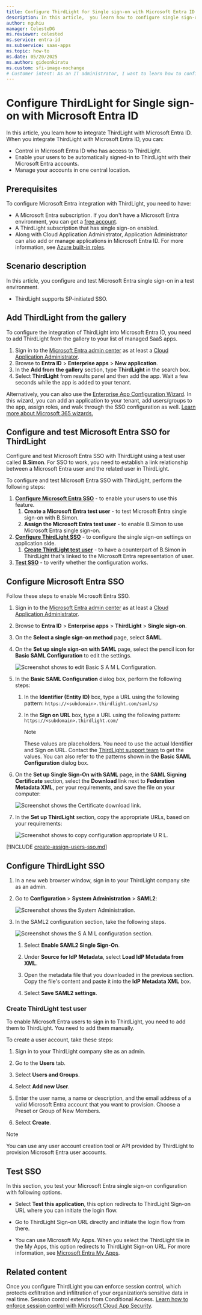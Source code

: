 ```yaml
---
title: Configure ThirdLight for Single sign-on with Microsoft Entra ID
description: In this article,  you learn how to configure single sign-on between Microsoft Entra ID and ThirdLight.
author: nguhiu
manager: CelesteDG
ms.reviewer: celested
ms.service: entra-id
ms.subservice: saas-apps
ms.topic: how-to
ms.date: 05/20/2025
ms.author: gideonkiratu
ms.custom: sfi-image-nochange
# Customer intent: As an IT administrator, I want to learn how to configure single sign-on between Microsoft Entra ID and ThirdLight so that I can control who has access to ThirdLight, enable automatic sign-in with Microsoft Entra accounts, and manage my accounts in one central location.
---
```

# Configure ThirdLight for Single sign-on with Microsoft Entra ID

In this article,  you learn how to integrate ThirdLight with Microsoft Entra ID. When you integrate ThirdLight with Microsoft Entra ID, you can:

* Control in Microsoft Entra ID who has access to ThirdLight.
* Enable your users to be automatically signed-in to ThirdLight with their Microsoft Entra accounts.
* Manage your accounts in one central location.

## Prerequisites

To configure Microsoft Entra integration with ThirdLight, you need to have:

* A Microsoft Entra subscription. If you don't have a Microsoft Entra environment, you can get a [free account](https://azure.microsoft.com/free/).
* A ThirdLight subscription that has single sign-on enabled.
* Along with Cloud Application Administrator, Application Administrator can also add or manage applications in Microsoft Entra ID.
For more information, see [Azure built-in roles](~/identity/role-based-access-control/permissions-reference.md).

## Scenario description

In this article,  you configure and test Microsoft Entra single sign-on in a test environment.

* ThirdLight supports SP-initiated SSO.

## Add ThirdLight from the gallery

To configure the integration of ThirdLight into Microsoft Entra ID, you need to add ThirdLight from the gallery to your list of managed SaaS apps.

1. Sign in to the [Microsoft Entra admin center](https://entra.microsoft.com) as at least a [Cloud Application Administrator](~/identity/role-based-access-control/permissions-reference.md#cloud-application-administrator).
1. Browse to **Entra ID** > **Enterprise apps** > **New application**.
1. In the **Add from the gallery** section, type **ThirdLight** in the search box.
1. Select **ThirdLight** from results panel and then add the app. Wait a few seconds while the app is added to your tenant.

 Alternatively, you can also use the [Enterprise App Configuration Wizard](https://portal.office.com/AdminPortal/home?Q=Docs#/azureadappintegration). In this wizard, you can add an application to your tenant, add users/groups to the app, assign roles, and walk through the SSO configuration as well. [Learn more about Microsoft 365 wizards.](/microsoft-365/admin/misc/azure-ad-setup-guides)

<a name='configure-and-test-azure-ad-sso-for-thirdlight'></a>

## Configure and test Microsoft Entra SSO for ThirdLight

Configure and test Microsoft Entra SSO with ThirdLight using a test user called **B.Simon**. For SSO to work, you need to establish a link relationship between a Microsoft Entra user and the related user in ThirdLight.

To configure and test Microsoft Entra SSO with ThirdLight, perform the following steps:

1. **[Configure Microsoft Entra SSO](#configure-azure-ad-sso)** - to enable your users to use this feature.
    1. **Create a Microsoft Entra test user** - to test Microsoft Entra single sign-on with B.Simon.
    1. **Assign the Microsoft Entra test user** - to enable B.Simon to use Microsoft Entra single sign-on.
1. **[Configure ThirdLight SSO](#configure-thirdlight-sso)** - to configure the single sign-on settings on application side.
    1. **[Create ThirdLight test user](#create-thirdlight-test-user)** - to have a counterpart of B.Simon in ThirdLight that's linked to the Microsoft Entra representation of user.
1. **[Test SSO](#test-sso)** - to verify whether the configuration works.

<a name='configure-azure-ad-sso'></a>

## Configure Microsoft Entra SSO

Follow these steps to enable Microsoft Entra SSO.

1. Sign in to the [Microsoft Entra admin center](https://entra.microsoft.com) as at least a [Cloud Application Administrator](~/identity/role-based-access-control/permissions-reference.md#cloud-application-administrator).
1. Browse to **Entra ID** > **Enterprise apps** > **ThirdLight** > **Single sign-on**.
1. On the **Select a single sign-on method** page, select **SAML**.
1. On the **Set up single sign-on with SAML** page, select the pencil icon for **Basic SAML Configuration** to edit the settings.

    ![Screenshot shows to edit Basic S A M L Configuration.](common/edit-urls.png "Basic Configuration")

1. In the **Basic SAML Configuration** dialog box, perform the following steps:

    1. In the **Identifier (Entity ID)** box, type a URL using the following pattern:
    `https://<subdomain>.thirdlight.com/saml/sp`

    1. In the **Sign on URL** box, type a URL using the following pattern:
    `https://<subdomain>.thirdlight.com/`

	   > [!NOTE]
	   > These values are placeholders. You need to use the actual Identifier and Sign on URL. Contact the [ThirdLight support team](https://www.thirdlight.com/support) to get the values. You can also refer to the patterns shown in the **Basic SAML Configuration** dialog box.

1. On the **Set up Single Sign-On with SAML** page, in the **SAML Signing Certificate** section, select the **Download** link next to **Federation Metadata XML**, per your requirements, and save the file on your computer:

	![Screenshot shows the Certificate download link.](common/metadataxml.png "Certificate")

1. In the **Set up ThirdLight** section, copy the appropriate URLs, based on your requirements:

	![Screenshot shows to copy configuration appropriate U R L.](common/copy-configuration-urls.png "Metadata")

<a name='create-an-azure-ad-test-user'></a>

[!INCLUDE [create-assign-users-sso.md](~/identity/saas-apps/includes/create-assign-users-sso.md)]

## Configure ThirdLight SSO

1. In a new web browser window, sign in to your ThirdLight company site as an admin.

1. Go to **Configuration** > **System Administration** > **SAML2**:

    ![Screenshot shows the System Administration.](./media/thirdlight-tutorial/admin.png "System Administration")

1. In the SAML2 configuration section, take the following steps.
  
    ![Screenshot shows the S A M L configuration section.](./media/thirdlight-tutorial/source.png "Folder")

	1. Select **Enable SAML2 Single Sign-On**.

	1. Under **Source for IdP Metadata**, select **Load IdP Metadata from XML**.

	1. Open the  metadata file that you downloaded in the previous section. Copy the file's content and paste it into the **IdP Metadata XML** box.

    1. Select **Save SAML2 settings**.

### Create ThirdLight test user

To enable Microsoft Entra users to sign in to ThirdLight, you need to add them to ThirdLight. You need to add them manually.

To create a user account, take these steps:

1. Sign in to your ThirdLight company site as an admin.

1. Go to the **Users** tab.

1. Select **Users and Groups**.

1. Select **Add new User**.

1. Enter the user name, a name or description, and the email address of a valid Microsoft Entra account that you want to provision. Choose a Preset or Group of New Members.

1. Select **Create**.

> [!NOTE]
> You can use any user account creation tool or API provided by ThirdLight to provision Microsoft Entra user accounts.

## Test SSO

In this section, you test your Microsoft Entra single sign-on configuration with following options. 

* Select **Test this application**, this option redirects to ThirdLight Sign-on URL where you can initiate the login flow. 

* Go to ThirdLight Sign-on URL directly and initiate the login flow from there.

* You can use Microsoft My Apps. When you select the ThirdLight tile in the My Apps, this option redirects to ThirdLight Sign-on URL. For more information, see [Microsoft Entra My Apps](/azure/active-directory/manage-apps/end-user-experiences#azure-ad-my-apps).

## Related content

Once you configure ThirdLight you can enforce session control, which protects exfiltration and infiltration of your organization’s sensitive data in real time. Session control extends from Conditional Access. [Learn how to enforce session control with Microsoft Cloud App Security](/cloud-app-security/proxy-deployment-aad).
